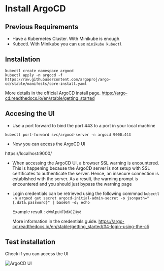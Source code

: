 # Install ArgoCD


## Previous Requirements

- Have a Kubernetes Cluster. With Minikube is enough.
- Kubectl. With Minikube you can use ```minikube kubectl```

## Installation

```
kubectl create namespace argocd
kubectl apply -n argocd -f https://raw.githubusercontent.com/argoproj/argo-cd/stable/manifests/core-install.yaml
```

More details in the official ArgoCD install page. https://argo-cd.readthedocs.io/en/stable/getting_started

## Accesing the UI

- Use a port forward to bind the port 443 to a port in your local machine

```kubectl port-forward svc/argocd-server -n argocd 9000:443```

- Now you can access the ArgoCD UI

https://localhost:9000/

- When accessing the ArgoCD UI, a browser SSL warning is encountered. This is happening because the ArgoCD server is not setup with SSL certificates to authenticate the server. Hence, an insecure connection is established with the server. As a result, the warning prompt is encountered and you should just bypass the warning page 

- Login credentials can be retrieved using the following commnad
  ```kubectl -n argocd get secret argocd-initial-admin-secret -o jsonpath="{.data.password}" | base64 -d; echo```
   
  Example result :
  ```cWmlpuNFDdXCZHyd```

  More information in the credentials guide. https://argo-cd.readthedocs.io/en/stable/getting_started/#4-login-using-the-cli


## Test installation

Check if you can access the UI

![ArgoCD UI](./images/argocd-ui.PNG "ArgoCD UI")

	